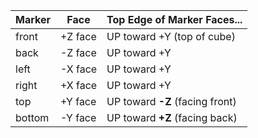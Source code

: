 | Marker | Face        | Top Edge of Marker Faces...    |
|--------|-------------|--------------------------------|
| front  | +Z face     | UP toward +Y (top of cube)     |
| back   | -Z face     | UP toward +Y                   |
| left   | -X face     | UP toward +Y                   |
| right  | +X face     | UP toward +Y                   |
| top    | +Y face     | UP toward **-Z** (facing front)|
| bottom | -Y face     | UP toward **+Z** (facing back) |
